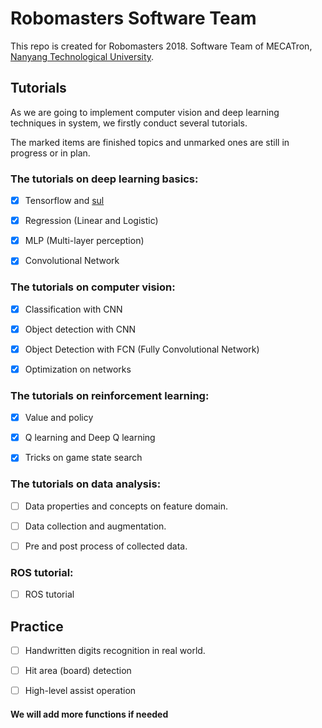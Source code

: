 # Robomasters Software Team

This repo is created for Robomasters 2018. Software Team of MECATron, [Nanyang Technological University](http://www.ntu.edu.sg).

## Tutorials

As we are going to implement computer vision and deep learning techniques in system, we firstly conduct several tutorials. 

The marked items are finished topics and unmarked ones are still in progress or in plan.

### The tutorials on deep learning basics:

- [x] Tensorflow and [sul](https://github.com/ddddwee1/sul)

- [x] Regression (Linear and Logistic)

- [x] MLP (Multi-layer perception)

- [x] Convolutional Network

### The tutorials on computer vision:

- [x] Classification with CNN

- [x] Object detection with CNN

- [x] Object Detection with FCN (Fully Convolutional Network)

- [x] Optimization on networks

### The tutorials on reinforcement learning:

- [x] Value and policy

- [x] Q learning and Deep Q learning

- [x] Tricks on game state search

### The tutorials on data analysis:

- [ ] Data properties and concepts on feature domain.

- [ ] Data collection and augmentation.

- [ ] Pre and post process of collected data.

### ROS tutorial:

- [ ] ROS tutorial

## Practice 

- [ ] Handwritten digits recognition in real world. 

- [ ] Hit area (board) detection 

- [ ] High-level assist operation

#### We will add more functions if needed 